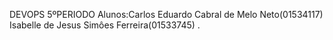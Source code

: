 DEVOPS 5ºPERIODO
Alunos:Carlos Eduardo Cabral de Melo Neto(01534117) Isabelle de Jesus Simôes Ferreira(01533745)
.
